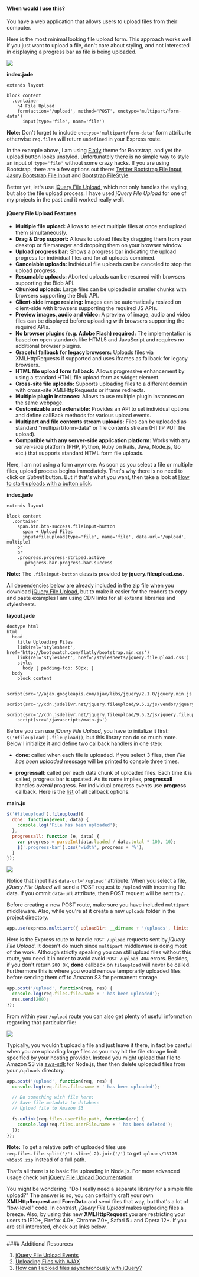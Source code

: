 <div class="alert alert-info">
  <h4>When would I use this?</h4>
  You have a web application that allows users to upload files from their
  computer.
</div>

Here is the most minimal looking file upload form. This approach works well if
you just want to upload a file, don't care about styling, and not
interested in displaying a progress bar as file is being uploaded.

![](images/backend/intermediate/uploading-files-1.png)

**index.jade**
```jade
extends layout

block content
  .container
    h4 File Upload
    form(action='/upload', method='POST', enctype='multipart/form-data')
      input(type='file', name='file')
```

**Note:** Don't forget to include `enctype='multipart/form-data'` form attriburte
otherwise `req.files` will return `undefined` in your Express route.

In the example above, I am using [Flatly](http://bootswatch.com/flatly/) theme
for Bootstrap, and yet the upload button looks unstyled. Unfortunately there is
no simple way to style an input of `type='file'` without some crazy hacks. If you are
using Bootstrap, there are a few options out there: [Twitter Bootstrap File Input](https://github.com/grevory/bootstrap-file-input),
[Jasny Bootstrap File Input](http://jasny.github.io/bootstrap/javascript/#fileinput)
and [Bootstrap FileStyle](http://markusslima.github.io/bootstrap-filestyle/).

Better yet, let's use [jQuery File Upload](http://blueimp.github.io/jQuery-File-Upload/),
which not only handles the styling, but also the file upload process.
I have used *jQuery File Upload* for one of my projects in the past and it worked really well.

#### jQuery File Upload Features
* **Multiple file upload:**
  Allows to select multiple files at once and upload them simultaneously.
* **Drag & Drop support:**
  Allows to upload files by dragging them from your desktop or filemanager and dropping them on your browser window.
* **Upload progress bar:**
  Shows a progress bar indicating the upload progress for individual files and for all uploads combined.
* **Cancelable uploads:**
  Individual file uploads can be canceled to stop the upload progress.
* **Resumable uploads:**
  Aborted uploads can be resumed with browsers supporting the Blob API.
* **Chunked uploads:**
  Large files can be uploaded in smaller chunks with browsers supporting the Blob API.
* **Client-side image resizing:**
  Images can be automatically resized on client-side with browsers supporting the required JS APIs.
* **Preview images, audio and video:**
  A preview of image, audio and video files can be displayed before uploading with browsers supporting the required APIs.
* **No browser plugins (e.g. Adobe Flash) required:**
  The implementation is based on open standards like HTML5 and JavaScript and requires no additional browser plugins.
* **Graceful fallback for legacy browsers:**
  Uploads files via XMLHttpRequests if supported and uses iframes as fallback for legacy browsers.
* **HTML file upload form fallback:**
  Allows progressive enhancement by using a standard HTML file upload form as widget element.
* **Cross-site file uploads:**
  Supports uploading files to a different domain with cross-site XMLHttpRequests or iframe redirects.
* **Multiple plugin instances:**
  Allows to use multiple plugin instances on the same webpage.
* **Customizable and extensible:**
  Provides an API to set individual options and define callBack methods for various upload events.
* **Multipart and file contents stream uploads:**
  Files can be uploaded as standard "multipart/form-data" or file contents stream (HTTP PUT file upload).
* **Compatible with any server-side application platform:**
  Works with any server-side platform (PHP, Python, Ruby on Rails, Java, Node.js, Go etc.) that supports standard HTML form file uploads.

Here, I am not using a form anymore. As soon as you select a file or multiple files,
upload process begins immediately. That's why there is no need to click on *Submit* button.
But if that's what you want, then take a look at [How to start uploads with a button click](https://github.com/blueimp/jQuery-File-Upload/wiki/Basic-plugin#how-to-start-uploads-with-a-button-click).

**index.jade**
```jade
extends layout

block content
  .container
    span.btn.btn-success.fileinput-button
      span + Upload Files
      input#fileupload(type='file', name='file', data-url='/upload', multiple)
    br
    br
    .progress.progress-striped.active
      .progress-bar.progress-bar-success
```
**Note:** The `.fileinput-button` class is provided by **jquery.fileupload.css**.

All dependencies below are already included in the zip file when you download
[jQuery File Upload](https://github.com/blueimp/jQuery-File-Upload/tags),
but to make it easier for the readers to copy and paste
examples I am using CDN links for all external libraries and stylesheets.

**layout.jade**
```jade
doctype html
html
  head
    title Uploading Files
    link(rel='stylesheet', href='http://bootswatch.com/flatly/bootstrap.min.css')
    link(rel='stylesheet', href='/stylesheets/jquery.fileupload.css')
    style.
      body { padding-top: 50px; }
  body
    block content

    script(src='//ajax.googleapis.com/ajax/libs/jquery/2.1.0/jquery.min.js')
    script(src='//cdn.jsdelivr.net/jquery.fileupload/9.5.2/js/vendor/jquery.ui.widget.js')
    script(src='//cdn.jsdelivr.net/jquery.fileupload/9.5.2/js/jquery.fileupload.js')
    script(src='/javascripts/main.js')
```

Before you can use *jQuery File Upload*, you have to initalize it first:
`$('#fileupload').fileupload()`, but this library can do so much more.
Below I initialize it and define two callback handlers in one step:

 - **done**: called when each file is uploaded. If you select 3 files, then
 *File has been uploaded* message will be printed to console three times.

 - **progressall**: called per each data chunk of uploaded files. Each time it
 is called, progress bar is updated. As its name implies, **progressall**
 handles *overall* progress. For individual progress events use **progress** callback.
 Here is the [list](https://github.com/blueimp/jQuery-File-Upload/wiki/Options#progress)
 of all callback options.


**main.js**
```javascript
$('#fileupload').fileupload({
  done: function(event, data) {
    console.log('File has been uploaded');
  },
  progressall: function (e, data) {
    var progress = parseInt(data.loaded / data.total * 100, 10);
    $('.progress-bar').css('width', progress + '%');
  }
});
```

![](images/backend/intermediate/uploading-files-2.png)


Notice that input has `data-url='/upload'` attribute. When you select a file,
*jQuery File Upload* will send a POST request to `/upload` with incoming file data.
If you ommit `data-url` attribute, then POST request will be sent to `/`.

Before creating a new POST route, make sure you have included `multipart` middleware.
Also, while you're at it create a new `uploads` folder in the project directory.

```javascript
app.use(express.multipart({ uploadDir: __dirname + '/uploads', limit: '50mb' }));
```

Here is the Express route to handle `POST /upload` requests sent by *jQuery File Upload*.
It doesn't do much since `multipart` middleware is doing most of the work. Although
strictly speaking you can still upload files without this route,
you need it in order to avoid avoid `POST /upload 404` errors.
Besides, if you don't return `200 OK`, **done** callback on `fileupload` will
never be called. Furthermore this is where you would remove temporarily uploaded
files before sending them off to Amazon S3 for permanent storage.

```javascript
app.post('/upload', function(req, res) {
  console.log(req.files.file.name + ' has been uploaded');
  res.send(200);
});
```

From within your `/upload` route you can also get plenty of useful information
regarding that particular file:

![](images/backend/intermediate/uploading-files-3.png)

Typically, you wouldn't upload a file and just leave it there, in fact be careful
when you are uploading large files as you may hit the file storage limit
specified by your hosting provider. Instead you might upload that file to
Amazon S3 via [aws-sdk](http://aws.amazon.com/sdkfornodejs/) for Node.js, then
then delete uploaded files from your `/uploads` directory.

```javascript
app.post('/upload', function(req, res) {
  console.log(req.files.file.name + ' has been uploaded');

  // Do something with file here:
  // Save file metadata to database
  // Upload file to Amazon S3

  fs.unlink(req.files.userFile.path, function(err) {
    console.log(req.files.userFile.name + ' has been deleted');
  });
});
```

**Note:** To get a relative path of uploaded files use `req.files.file.split('/').slice(-2).join('/')`
to get `uploads/13176-vb5sb9.zip` instead of a full path.

That's all there is to basic file uploading in Node.js. For more advanced usage check out
[jQuery File Upload Documentation](https://github.com/blueimp/jQuery-File-Upload/wiki).
<div class="alert alert-success">
You might be wondering: "Do I really need a separate library for a simple file upload?"
The answer is no, you can certainly craft your own <strong>XMLHttpRequest</strong> and
<strong>FormData</strong> and send files that way, but that's a lot of "low-level" code.
In contrast, <em>jQuery File Upload</em> makes uploading files a breeze.
Also, by using this new <strong>XMLHttpRequest</strong> you are restricting your users to IE10+, Firefox 4.0+,
Chrome 7.0+, Safari 5+ and Opera 12+. If you are still interested, check out links below.
</div>

<hr>
#### <i class="fa fa-lightbulb-o text-danger"></i> Additional Resources

1. [jQuery File Upload Events](https://github.com/blueimp/jQuery-File-Upload/wiki/Options#callback-options)
2. [Uploading Files with AJAX](http://blog.teamtreehouse.com/uploading-files-ajax)
3. [How can I upload files asynchronously with jQuery?](http://stackoverflow.com/questions/166221/how-can-i-upload-files-asynchronously-with-jquery)
